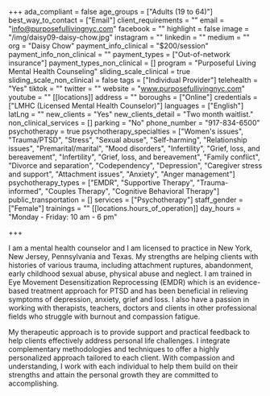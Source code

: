 +++
ada_compliant = false
age_groups = ["Adults (19 to 64)"]
best_way_to_contact = ["Email"]
client_requirements = ""
email = "info@purposefullivingnyc.com"
facebook = ""
highlight = false
image = "/img/daisy09-daisy-chow.jpg"
instagram = ""
linkedin = ""
medium = ""
org = "Daisy Chow"
payment_info_clinical = "$200/session"
payment_info_non_clinical = ""
payment_types = ["Out-of-network insurance"]
payment_types_non_clinical = []
program = "Purposeful Living Mental Health Counseling"
sliding_scale_clinical = true
sliding_scale_non_clinical = false
tags = ["Individual Provider"]
telehealth = "Yes"
tiktok = ""
twitter = ""
website = "www.purposefullivingnyc.com"
youtube = ""
[[locations]]
address = ""
boroughs = ["Online"]
credentials = ["LMHC (Licensed Mental Health Counselor)"]
languages = ["English"]
latLng = ""
new_clients = "Yes"
new_clients_detail = "Two month waitlist."
non_clinical_services = []
parking = "No"
phone_number = "917-834-6500"
psychotherapy = true
psychotherapy_specialties = ["Women's issues", "Trauma/PTSD", "Stress", "Sexual abuse", "Self-harming", "Relationship issues", "Premarital/marital", "Mood disorders", "Infertility", "Grief, loss, and bereavement", "Infertility", "Grief, loss, and bereavement", "Family conflict", "Divorce and separation", "Codependency", "Depression", "Caregiver stress and support", "Attachment issues", "Anxiety", "Anger management"]
psychotherapy_types = ["EMDR", "Supportive Therapy", "Trauma-informed", "Couples Therapy", "Cognitive Behavioral Therapy"]
public_transportation = []
services = ["Psychotherapy"]
staff_gender = ["Female"]
trainings = ""
[[locations.hours_of_operation]]
day_hours = "Monday - Friday: 10 am - 6 pm"

+++
  
I am a mental health counselor and I am licensed to practice in New York, New Jersey, Pennsylvania and Texas. My strengths are helping clients with histories of various trauma, including attachment ruptures, abandonment, early childhood sexual abuse, physical abuse and neglect. I am trained in Eye Movement Desensitization Reprocessing (EMDR) which is an evidence-based treatment approach for PTSD and has been beneficial in relieving symptoms of depression, anxiety, grief and loss. I also have a passion in working with therapists, teachers, doctors and clients in other professional fields who struggle with burnout and compassion fatigue.   
  
   
  
My therapeutic approach is to provide support and practical feedback to help clients effectively address personal life challenges. I integrate complementary methodologies and techniques to offer a highly personalized approach tailored to each client. With compassion and understanding, I work with each individual to help them build on their strengths and attain the personal growth they are committed to accomplishing.​​